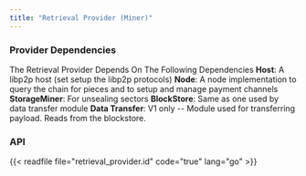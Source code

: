 ```yaml
---
title: "Retrieval Provider (Miner)"
---
```


### Provider Dependencies

The Retrieval Provider Depends On The Following Dependencies
**Host**: A libp2p host (set setup the libp2p protocols)
**Node**: A node implementation to query the chain for pieces and to setup and manage payment channels
**StorageMiner**: For unsealing sectors
**BlockStore**: Same as one used by data transfer module
**Data Transfer**: V1 only -- Module used for transferring payload. Reads from the blockstore.

### API

{{< readfile file="retrieval_provider.id" code="true" lang="go" >}}
